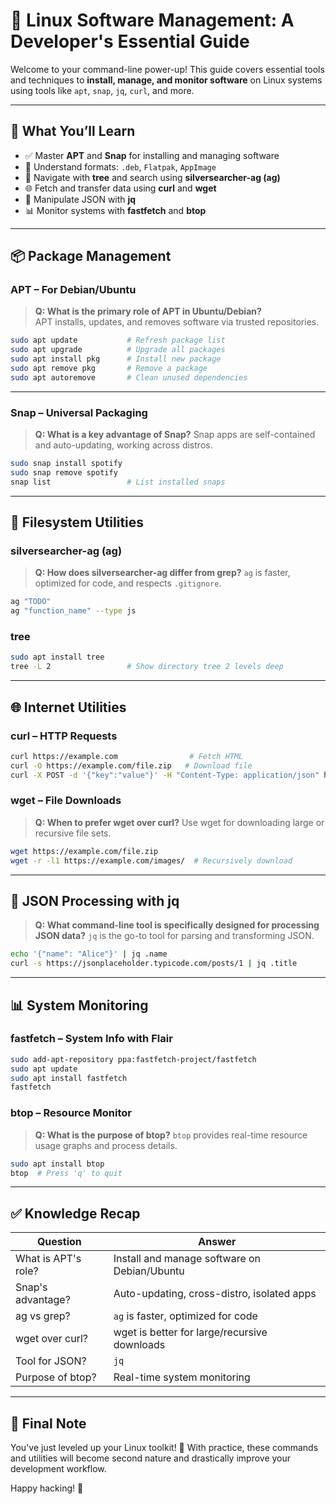 # 🐧 Linux Software Management: A Developer's Essential Guide

Welcome to your command-line power-up! This guide covers essential tools and techniques to **install, manage, and monitor software** on Linux systems using tools like `apt`, `snap`, `jq`, `curl`, and more.

---

## 🚀 What You’ll Learn

- ✅ Master **APT** and **Snap** for installing and managing software
- 🧩 Understand formats: `.deb`, `Flatpak`, `AppImage`
- 📁 Navigate with **tree** and search using **silversearcher-ag (ag)**
- 🌐 Fetch and transfer data using **curl** and **wget**
- 🔎 Manipulate JSON with **jq**
- 📊 Monitor systems with **fastfetch** and **btop**

---

## 📦 Package Management

### APT – For Debian/Ubuntu

> **Q: What is the primary role of APT in Ubuntu/Debian?**  
> APT installs, updates, and removes software via trusted repositories.

```bash
sudo apt update           # Refresh package list
sudo apt upgrade          # Upgrade all packages
sudo apt install pkg      # Install new package
sudo apt remove pkg       # Remove a package
sudo apt autoremove       # Clean unused dependencies
````

---

### Snap – Universal Packaging

> **Q: What is a key advantage of Snap?**
> Snap apps are self-contained and auto-updating, working across distros.

```bash
sudo snap install spotify
sudo snap remove spotify
snap list                 # List installed snaps
```

---

## 📁 Filesystem Utilities

### silversearcher-ag (ag)

> **Q: How does silversearcher-ag differ from grep?**
> `ag` is faster, optimized for code, and respects `.gitignore`.

```bash
ag "TODO"
ag "function_name" --type js
```

### tree

```bash
sudo apt install tree
tree -L 2                 # Show directory tree 2 levels deep
```

---

## 🌐 Internet Utilities

### curl – HTTP Requests

```bash
curl https://example.com                # Fetch HTML
curl -O https://example.com/file.zip   # Download file
curl -X POST -d '{"key":"value"}' -H "Content-Type: application/json" https://api.example.com
```

### wget – File Downloads

> **Q: When to prefer wget over curl?**
> Use wget for downloading large or recursive file sets.

```bash
wget https://example.com/file.zip
wget -r -l1 https://example.com/images/  # Recursively download
```

---

## 🔎 JSON Processing with jq

> **Q: What command-line tool is specifically designed for processing JSON data?**
> `jq` is the go-to tool for parsing and transforming JSON.

```bash
echo '{"name": "Alice"}' | jq .name
curl -s https://jsonplaceholder.typicode.com/posts/1 | jq .title
```

---

## 📊 System Monitoring

### fastfetch – System Info with Flair

```bash
sudo add-apt-repository ppa:fastfetch-project/fastfetch
sudo apt update
sudo apt install fastfetch
fastfetch
```

### btop – Resource Monitor

> **Q: What is the purpose of btop?**
> `btop` provides real-time resource usage graphs and process details.

```bash
sudo apt install btop
btop  # Press 'q' to quit
```

---

## ✅ Knowledge Recap

| Question            | Answer                                       |
| ------------------- | -------------------------------------------- |
| What is APT's role? | Install and manage software on Debian/Ubuntu |
| Snap's advantage?   | Auto-updating, cross-distro, isolated apps   |
| ag vs grep?         | `ag` is faster, optimized for code           |
| wget over curl?     | wget is better for large/recursive downloads |
| Tool for JSON?      | `jq`                                         |
| Purpose of btop?    | Real-time system monitoring                  |

---

## 💬 Final Note

You've just leveled up your Linux toolkit! 💪
With practice, these commands and utilities will become second nature and drastically improve your development workflow.

Happy hacking! 🚀

```
